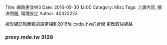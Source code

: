 Title: 網路更改W3
Date: 2016-09-30 12:00
Category: Misc
Tags: 上課內容, 解決問題, 環境設定
Author: 40423223

<h>複製網誌和簡報的設定檔到2016fallcadp_hw的倉儲</h>
更改較快網路

<h3>proxy.mde.tw  3128</h3>